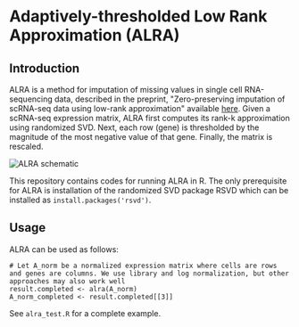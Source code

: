 # Adaptively-thresholded Low Rank Approximation (ALRA)
## Introduction
ALRA is a method for imputation of missing values in single cell RNA-sequencing data, described in the preprint, "Zero-preserving imputation of scRNA-seq data using low-rank approximation" available [here](https://www.biorxiv.org/content/early/2018/08/22/397588).  Given a scRNA-seq expression matrix, ALRA first computes its rank-k approximation using randomized SVD. Next, each row (gene) is thresholded by the magnitude of the most negative value of that gene. Finally, the matrix is rescaled. 

![ALRA schematic](https://gauss.math.yale.edu/~gcl22/alra_schematic2.png)

This repository contains codes for running ALRA in R. The only prerequisite for ALRA is installation of the randomized SVD package RSVD which can be installed as `install.packages('rsvd')`.  
## Usage
ALRA can be used as follows:
~~~~
# Let A_norm be a normalized expression matrix where cells are rows and genes are columns. We use library and log normalization, but other approaches may also work well
result.completed <- alra(A_norm)
A_norm_completed <- result.completed[[3]]
~~~~

See `alra_test.R` for a complete example.
